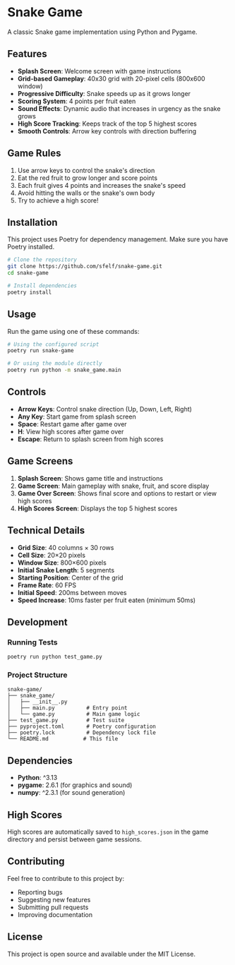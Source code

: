 # Snake Game

A classic Snake game implementation using Python and Pygame.

## Features

- **Splash Screen**: Welcome screen with game instructions
- **Grid-based Gameplay**: 40x30 grid with 20-pixel cells (800x600 window)
- **Progressive Difficulty**: Snake speeds up as it grows longer
- **Scoring System**: 4 points per fruit eaten
- **Sound Effects**: Dynamic audio that increases in urgency as the snake grows
- **High Score Tracking**: Keeps track of the top 5 highest scores
- **Smooth Controls**: Arrow key controls with direction buffering

## Game Rules

1. Use arrow keys to control the snake's direction
2. Eat the red fruit to grow longer and score points
3. Each fruit gives 4 points and increases the snake's speed
4. Avoid hitting the walls or the snake's own body
5. Try to achieve a high score!

## Installation

This project uses Poetry for dependency management. Make sure you have Poetry installed.

```bash
# Clone the repository
git clone https://github.com/sfelf/snake-game.git
cd snake-game

# Install dependencies
poetry install
```

## Usage

Run the game using one of these commands:

```bash
# Using the configured script
poetry run snake-game

# Or using the module directly
poetry run python -m snake_game.main
```

## Controls

- **Arrow Keys**: Control snake direction (Up, Down, Left, Right)
- **Any Key**: Start game from splash screen
- **Space**: Restart game after game over
- **H**: View high scores after game over
- **Escape**: Return to splash screen from high scores

## Game Screens

1. **Splash Screen**: Shows game title and instructions
2. **Game Screen**: Main gameplay with snake, fruit, and score display
3. **Game Over Screen**: Shows final score and options to restart or view high scores
4. **High Scores Screen**: Displays the top 5 highest scores

## Technical Details

- **Grid Size**: 40 columns × 30 rows
- **Cell Size**: 20×20 pixels
- **Window Size**: 800×600 pixels
- **Initial Snake Length**: 5 segments
- **Starting Position**: Center of the grid
- **Frame Rate**: 60 FPS
- **Initial Speed**: 200ms between moves
- **Speed Increase**: 10ms faster per fruit eaten (minimum 50ms)

## Development

### Running Tests

```bash
poetry run python test_game.py
```

### Project Structure

```
snake-game/
├── snake_game/
│   ├── __init__.py
│   ├── main.py          # Entry point
│   └── game.py          # Main game logic
├── test_game.py         # Test suite
├── pyproject.toml       # Poetry configuration
├── poetry.lock          # Dependency lock file
└── README.md           # This file
```

## Dependencies

- **Python**: ^3.13
- **pygame**: 2.6.1 (for graphics and sound)
- **numpy**: ^2.3.1 (for sound generation)

## High Scores

High scores are automatically saved to `high_scores.json` in the game directory and persist between game sessions.

## Contributing

Feel free to contribute to this project by:
- Reporting bugs
- Suggesting new features
- Submitting pull requests
- Improving documentation

## License

This project is open source and available under the MIT License.
